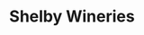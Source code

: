 ---
layout: countywineries
title: Shelby Wineries
description: Wineries in Shelby AL
permalink: /al/shelby/
county: shelby
state: al
---